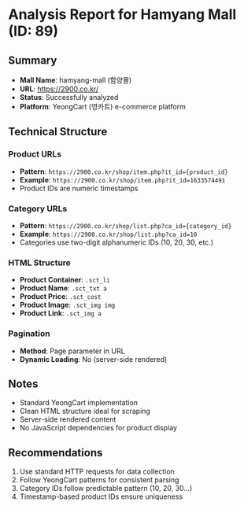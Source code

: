 # Analysis Report for Hamyang Mall (ID: 89)

## Summary
- **Mall Name**: hamyang-mall (함양몰)
- **URL**: https://2900.co.kr/
- **Status**: Successfully analyzed
- **Platform**: YeongCart (영카트) e-commerce platform

## Technical Structure

### Product URLs
- **Pattern**: `https://2900.co.kr/shop/item.php?it_id={product_id}`
- **Example**: `https://2900.co.kr/shop/item.php?it_id=1633574491`
- Product IDs are numeric timestamps

### Category URLs
- **Pattern**: `https://2900.co.kr/shop/list.php?ca_id={category_id}`
- **Example**: `https://2900.co.kr/shop/list.php?ca_id=10`
- Categories use two-digit alphanumeric IDs (10, 20, 30, etc.)

### HTML Structure
- **Product Container**: `.sct_li`
- **Product Name**: `.sct_txt a`
- **Product Price**: `.sct_cost`
- **Product Image**: `.sct_img img`
- **Product Link**: `.sct_img a`

### Pagination
- **Method**: Page parameter in URL
- **Dynamic Loading**: No (server-side rendered)

## Notes
- Standard YeongCart implementation
- Clean HTML structure ideal for scraping
- Server-side rendered content
- No JavaScript dependencies for product display

## Recommendations
1. Use standard HTTP requests for data collection
2. Follow YeongCart patterns for consistent parsing
3. Category IDs follow predictable pattern (10, 20, 30...)
4. Timestamp-based product IDs ensure uniqueness